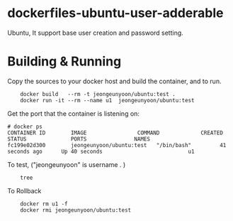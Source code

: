 # dockerfiles-ubuntu-user-adderable
Ubuntu, It support base user creation and password setting.

# Building & Running

Copy the sources to your docker host and build the container, and to run.
```
	docker build   --rm -t jeongeunyoon/ubuntu:test .
	docker run -it --rm --name u1  jeongeunyoon/ubuntu:test
```
Get the port that the container is listening on:

```
# docker ps
CONTAINER ID        IMAGE                COMMAND             CREATED             STATUS              PORTS               NAMES
fc199e02d300        jeongeunyoon/ubuntu:test   "/bin/bash"         41 seconds ago      Up 40 seconds                           u1
```

To test, ("jeongeunyoon" is username . )
```
	tree
```
To Rollback
```
    docker rm u1 -f
    docker rmi jeongeunyoon/ubuntu:test
```

